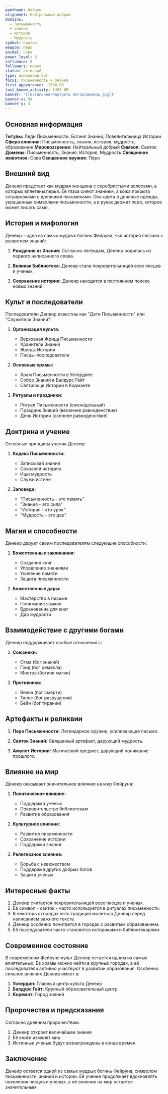 ```yaml
---
pantheon: Фейрун
alignment: Нейтральный добрый
domains:
  - Письменность
  - Знания
  - История
  - Мудрость
symbol: Свиток
weapon: Перо
animal: Сова
power_level: 8
influence: 8
followers: много
status: активный
type: верховный бог
focus: письменность и знания
first_appearance: -1500 DR
last_known_activity: 1492 DR
banner: "[[Остальное/Портреты богов/Денеир.jpg]]"
banner-x: 50
banner-y: 3
---
```


## Основная информация

**Титулы:** Леди Письменности, Богиня Знаний, Повелительница Истории
**Сфера влияния:** Письменность, знания, история, мудрость, образование
**Мировоззрение:** Нейтральный добрый
**Символ:** Свиток
**Домены:** Письменность, Знания, История, Мудрость
**Священное животное:** Сова
**Священное оружие:** Перо

## Внешний вид

Денеир предстает как мудрая женщина с серебристыми волосами, в которых вплетены перья. Её глаза сияют знанием, а кожа покрыта татуировками с древними письменами. Она одета в длинные одежды, украшенные символами письменности, а в руках держит перо, которое может писать само.

## История и мифология

Денеир - одна из самых мудрых богинь Фейруна, чья история связана с развитием знаний:

1. **Рождение из Знаний:** Согласно легендам, Денеир родилась из первого написанного слова.

2. **Великая Библиотека:** Денеир стала покровительницей всех писцов и ученых.

3. **Сохранение истории:** Денеир находится в постоянном поиске новых знаний.

## Культ и последователи

Последователи Денеир известны как "Дети Письменности" или "Служители Знаний":

1. **Организация культа:**

   - Верховная Жрица Письменности
   - Хранители Знаний
   - Жрецы Истории
   - Писцы-последователи

2. **Основные храмы:**

   - Храм Письменности в Уотердипе
   - Собор Знаний в Балдурс Гейт
   - Святилище Истории в Корманте

3. **Ритуалы и праздники:**
   - Ритуал Письменности (еженедельный)
   - Праздник Знаний (весеннее равноденствие)
   - День Истории (осеннее равноденствие)

## Доктрина и учение

Основные принципы учения Денеир:

1. **Кодекс Письменности:**

   - Записывай знания
   - Сохраняй историю
   - Ищи мудрость
   - Служи истине

2. **Заповеди:**
   - "Письменность - это память"
   - "Знания - это сила"
   - "История - это урок"
   - "Мудрость - это дар"

## Магия и способности

Денеир дарует своим последователям следующие способности:

1. **Божественные заклинания:**

   - Создание книг
   - Управление знаниями
   - Усиление памяти
   - Защита письменности

2. **Божественные дары:**
   - Мастерство в письме
   - Понимание языков
   - Вдохновение для книг
   - Дар мудрости

## Взаимодействие с другими богами

Денеир поддерживает особые отношения с:

1. **Союзники:**

   - Огма (бог знаний)
   - Гонд (бог ремесла)
   - Мистра (богиня магии)

2. **Противники:**
   - Векна (бог смерти)
   - Талос (бог разрушения)
   - Бейн (бог тирании)

## Артефакты и реликвии

1. **Перо Письменности:** Легендарное оружие, усиливающее письмо.

2. **Свиток Знаний:** Священный артефакт, дарующий мудрость.

3. **Амулет Истории:** Магический предмет, дарующий понимание прошлого.

## Влияние на мир

Денеир оказывает значительное влияние на мир Фейруна:

1. **Политическое влияние:**

   - Поддержка ученых
   - Покровительство библиотекам
   - Развитие образования

2. **Культурное влияние:**

   - Развитие письменности
   - Сохранение истории
   - Поддержка знаний

3. **Религиозное влияние:**
   - Борьба с невежеством
   - Поддержка других добрых богов
   - Защита ученых

## Интересные факты

1. Денеир считается покровительницей всех писцов и ученых.
2. Её символ - свиток - часто используется в ритуалах письменности.
3. В некоторых городах есть традиция молиться Денеир перед написанием важного текста.
4. Денеир особенно почитается в городах с развитым образованием.
5. Её последователи часто становятся историками и библиотекарями.

## Современное состояние

В современном Фейруне культ Денеир остается одним из самых влиятельных. Её храмы можно найти в крупных городах, а её последователи активно участвуют в развитии образования. Особенно сильное влияние Денеир имеет в:

1. **Уотердип:** Главный центр культа Денеир
2. **Балдурс Гейт:** Крупный образовательный центр
3. **Кормант:** Город знаний

## Пророчества и предсказания

Согласно древним пророчествам:

1. Денеир откроет величайшее знание
2. Её книги изменят мир
3. Истинные ученые будут вознаграждены в конце времен

## Заключение

Денеир остается одной из самых мудрых богинь Фейруна, символом письменности, знаний и истории. Её учение продолжает вдохновлять поколения писцов и ученых, а её влияние на мир остается значительным.
